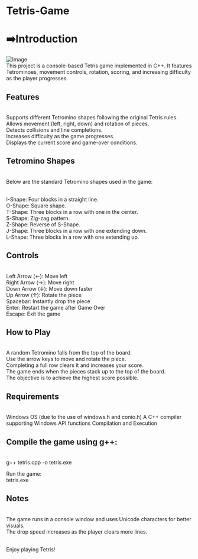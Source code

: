 # Tetris-Game

<h1>➡️Introduction</h1>

![Image](https://github.com/user-attachments/assets/bb6c5ac9-5bc2-4707-83d5-fc2cbc977e06)
<br>This project is a console-based Tetris game implemented in C++. It features Tetrominoes, movement controls, rotation, scoring, and increasing difficulty as the player progresses.

<h2>Features</h2>
<br>Supports different Tetromino shapes following the original Tetris rules.
<br>Allows movement (left, right, down) and rotation of pieces.
<br>Detects collisions and line completions.
<br>Increases difficulty as the game progresses.
<br>Displays the current score and game-over conditions.

<h2>Tetromino Shapes</h2>
<br>Below are the standard Tetromino shapes used in the game:

<br>I-Shape: Four blocks in a straight line.
<br>O-Shape: Square shape.
<br>T-Shape: Three blocks in a row with one in the center.
<br>S-Shape: Zig-zag pattern.
<br>Z-Shape: Reverse of S-Shape.
<br>J-Shape: Three blocks in a row with one extending down.
<br>L-Shape: Three blocks in a row with one extending up.

<h2>Controls</h2>
<br>Left Arrow (←): Move left
<br>Right Arrow (→): Move right
<br>Down Arrow (↓): Move down faster
<br>Up Arrow (↑): Rotate the piece
<br>Spacebar: Instantly drop the piece
<br>Enter: Restart the game after Game Over
<br>Escape: Exit the game

<h2>How to Play</h2>
<br>A random Tetromino falls from the top of the board.
<br>Use the arrow keys to move and rotate the piece.
<br>Completing a full row clears it and increases your score.
<br>The game ends when the pieces stack up to the top of the board.
<br>The objective is to achieve the highest score possible.

<h2>Requirements</h2>

<br>Windows OS (due to the use of windows.h and conio.h)
A C++ compiler supporting Windows API functions
Compilation and Execution

<h2>Compile the game using g++:</h2><br>
g++ tetris.cpp -o tetris.exe<br>

Run the game:<br>
tetris.exe<br>

<h2>Notes</h2>
<br>The game runs in a console window and uses Unicode characters for better visuals.
<br>The drop speed increases as the player clears more lines.

<br>Enjoy playing Tetris!

